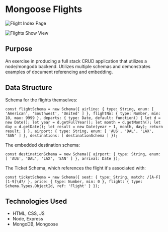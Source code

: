 # Mongoose Flights

![Flight Index Page](https://i.imgur.com/Q78Q5jZ.png)

![Flights Show View](https://i.imgur.com/kW7UhIP.png)

## Purpose

An exercise in producing a full stack CRUD application that utilizes a node/mongodb backend. Utilizes multiple schemas and demonstrates examples of document referencing and embedding.

## Data Structure

Schema for the flights themselves:

`const flightSchema = new Schema({
	airline: {
		type: String,
		enum: [ 'American', 'Southwest', 'United' ]
	},
	flightNo: {
		type: Number,
		min: 10,
		max: 9999
	},
	departs: {
		type: Date,
		default: function() {
			let d = new Date();
			let year = d.getFullYear();
			let month = d.getMonth();
			let day = d.getDate();
			let result = new Date(year + 1, month, day);
			return result;
		}
	},
	airport: {
		type: String,
		enum: [ 'AUS', 'DAL', 'LAX', 'SAN' ]
	},
	destinations: [ destinationSchema ]
});`

The embedded destination schema:

`const destinationSchema = new Schema({
	airport: {
		type: String,
		enum: [ 'AUS', 'DAL', 'LAX', 'SAN' ]
	},
	arrival: Date
});`

The Ticket Schema, which references the flight it's associated with:

`const ticketSchema = new Schema({
	seat: {
		type: String,
		match: /[A-F][1-9]\d?/
	},
	price: {
		type: Number,
		min: 0
	},
	flight: {
		type: Schema.Types.ObjectId,
		ref: 'Flight'
	}
});`



## Technologies Used

- HTML, CSS, JS
- Node, Express
- MongoDB, Mongoose
